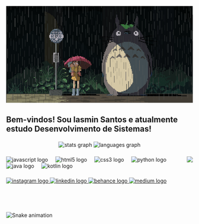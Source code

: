 <a target="blank" href="https://www.behance.net/gallery/46366801/My-Neighbor-Totoro/modules/276926361">
<img src="settings/totoro.gif">
</a>

<h2 align="left">Bem-vindos! Sou Iasmin Santos e atualmente estudo Desenvolvimento de Sistemas!</h2>

###

<div align="center">
  <img src="https://github-readme-stats.vercel.app/api?username=iasmin-santos&hide_title=false&hide_rank=false&show_icons=true&include_all_commits=true&count_private=true&disable_animations=false&theme=dracula&locale=en&hide_border=false" height="150" alt="stats graph"  />
  <img src="https://github-readme-stats.vercel.app/api/top-langs?username=iasmin-santos&locale=en&hide_title=false&layout=compact&card_width=320&langs_count=5&theme=radical&hide_border=true" height="150" alt="languages graph"  />
</div>

###

<img align="right" height="150" src="https://blog.convisoappsec.com/wp-content/uploads/2017/05/83256-revisao-de-codigo-de-ti-saiba-como-fazer-e-a-importancia-de-revisar-1200x800.jpg"  />

###

<div align="left">
  <img src="https://cdn.jsdelivr.net/gh/devicons/devicon/icons/javascript/javascript-original.svg" height="30" alt="javascript logo"  />
  <img width="12" />
  <img src="https://cdn.jsdelivr.net/gh/devicons/devicon/icons/html5/html5-original.svg" height="30" alt="html5 logo"  />
  <img width="12" />
  <img src="https://cdn.jsdelivr.net/gh/devicons/devicon/icons/css3/css3-original.svg" height="30" alt="css3 logo"  />
  <img width="12" />
  <img src="https://cdn.jsdelivr.net/gh/devicons/devicon/icons/python/python-original.svg" height="30" alt="python logo"  />
  <img width="12" />
  <img src="https://cdn.jsdelivr.net/gh/devicons/devicon/icons/java/java-original.svg" height="30" alt="java logo"  />
  <img width="12" />
  <img src="https://cdn.jsdelivr.net/gh/devicons/devicon/icons/kotlin/kotlin-original.svg" height="30" alt="kotlin logo"  />
</div>

###

<div align="left">
  <a href="https://www.instagram.com/iasmin.zip/?hl=pt-br" target="_blank">
    <img src="https://img.shields.io/static/v1?message=Instagram&logo=instagram&label=&color=black&logoColor=56070c&labelColor=black&style=for-the-badge" height="35" alt="instagram logo"  />
  </a>
  <a href="https://www.linkedin.com/in/iasmin-pedrosa-santos-75a1512ab/" target="_blank">
    <img src="https://img.shields.io/static/v1?message=LinkedIn&logo=linkedin&label=&color=black&logoColor=56070c&labelColor=black&style=for-the-badge" height="35" alt="linkedin logo"  />
  </a>
  <a href="https://www.behance.net/iasminevelin1" target="_blank">
    <img src="https://img.shields.io/static/v1?message=Behance&logo=behance&label=&color=black&logoColor=56070c&labelColor=black&style=for-the-badge" height="35" alt="behance logo"  />
  </a>
  <a href="https://medium.com/@eiasmin.santos" target="_blank">
    <img src="https://img.shields.io/static/v1?message=Medium&logo=medium&label=&color=black&logoColor=56070c&labelColor=black&style=for-the-badge" height="35" alt="medium logo"  />
  </a>
</div>

###

<br clear="both">

<img src="https://raw.githubusercontent.com/iasmin-santos/iasmin-santos/output/snake.svg" alt="Snake animation" />

###
